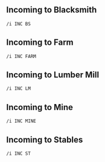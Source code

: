 ## Incoming to Blacksmith
	/i INC BS
## Incoming to Farm 
	/i INC FARM
## Incoming to Lumber Mill
	/i INC LM
## Incoming to Mine
	/i INC MINE
## Incoming to Stables
	/i INC ST
